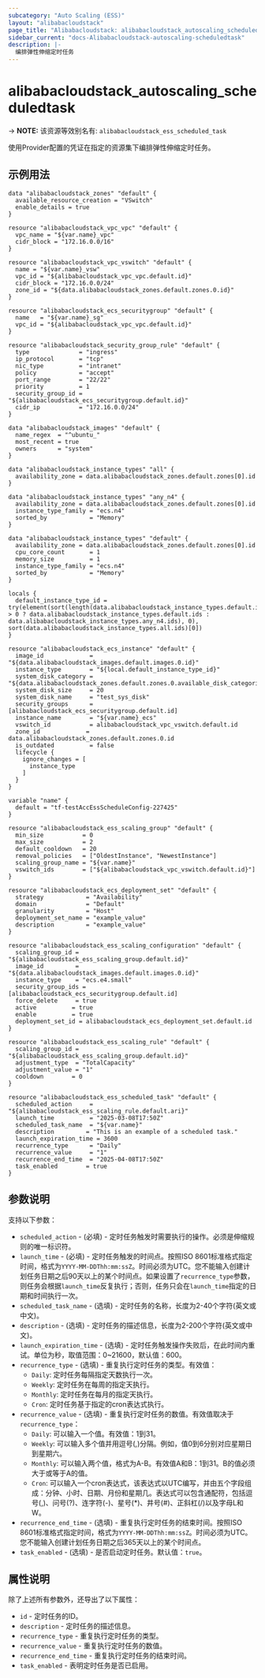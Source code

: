 ```yaml
---
subcategory: "Auto Scaling (ESS)"
layout: "alibabacloudstack"
page_title: "Alibabacloudstack: alibabacloudstack_autoscaling_scheduledtask"
sidebar_current: "docs-Alibabacloudstack-autoscaling-scheduledtask"
description: |- 
  编排弹性伸缩定时任务
---
```


# alibabacloudstack_autoscaling_scheduledtask
-> **NOTE:** 该资源等效别名有: `alibabacloudstack_ess_scheduled_task`

使用Provider配置的凭证在指定的资源集下编排弹性伸缩定时任务。

## 示例用法

```hcl
data "alibabacloudstack_zones" "default" {
  available_resource_creation = "VSwitch"
  enable_details = true
}

resource "alibabacloudstack_vpc_vpc" "default" {
  vpc_name = "${var.name}_vpc"
  cidr_block = "172.16.0.0/16"
}

resource "alibabacloudstack_vpc_vswitch" "default" {
  name = "${var.name}_vsw"
  vpc_id = "${alibabacloudstack_vpc_vpc.default.id}"
  cidr_block = "172.16.0.0/24"
  zone_id = "${data.alibabacloudstack_zones.default.zones.0.id}"
}

resource "alibabacloudstack_ecs_securitygroup" "default" {
  name   = "${var.name}_sg"
  vpc_id = "${alibabacloudstack_vpc_vpc.default.id}"
}

resource "alibabacloudstack_security_group_rule" "default" {
  type              = "ingress"
  ip_protocol       = "tcp"
  nic_type          = "intranet"
  policy            = "accept"
  port_range        = "22/22"
  priority          = 1
  security_group_id = "${alibabacloudstack_ecs_securitygroup.default.id}"
  cidr_ip           = "172.16.0.0/24"
}

data "alibabacloudstack_images" "default" {
  name_regex  = "^ubuntu_"
  most_recent = true
  owners      = "system"
}

data "alibabacloudstack_instance_types" "all" {
  availability_zone = data.alibabacloudstack_zones.default.zones[0].id
}

data "alibabacloudstack_instance_types" "any_n4" {
  availability_zone = data.alibabacloudstack_zones.default.zones[0].id
  instance_type_family = "ecs.n4"
  sorted_by            = "Memory"
}

data "alibabacloudstack_instance_types" "default" {
  availability_zone = data.alibabacloudstack_zones.default.zones[0].id
  cpu_core_count       = 1
  memory_size          = 1
  instance_type_family = "ecs.n4"
  sorted_by            = "Memory"
}

locals {
  default_instance_type_id = try(element(sort(length(data.alibabacloudstack_instance_types.default.instance_types) > 0 ? data.alibabacloudstack_instance_types.default.ids : data.alibabacloudstack_instance_types.any_n4.ids), 0), sort(data.alibabacloudstack_instance_types.all.ids)[0])
}

resource "alibabacloudstack_ecs_instance" "default" {
  image_id             = "${data.alibabacloudstack_images.default.images.0.id}"
  instance_type        = "${local.default_instance_type_id}"
  system_disk_category = "${data.alibabacloudstack_zones.default.zones.0.available_disk_categories.0}"
  system_disk_size     = 20
  system_disk_name     = "test_sys_disk"
  security_groups      = [alibabacloudstack_ecs_securitygroup.default.id]
  instance_name        = "${var.name}_ecs"
  vswitch_id           = alibabacloudstack_vpc_vswitch.default.id
  zone_id             = data.alibabacloudstack_zones.default.zones.0.id
  is_outdated          = false
  lifecycle {
    ignore_changes = [
      instance_type
    ]
  }
}

variable "name" {
  default = "tf-testAccEssScheduleConfig-227425"
}

resource "alibabacloudstack_ess_scaling_group" "default" {
  min_size           = 0
  max_size           = 2
  default_cooldown   = 20
  removal_policies   = ["OldestInstance", "NewestInstance"]
  scaling_group_name = "${var.name}"
  vswitch_ids        = ["${alibabacloudstack_vpc_vswitch.default.id}"]
}

resource "alibabacloudstack_ecs_deployment_set" "default" {
  strategy            = "Availability"
  domain              = "Default"
  granularity         = "Host"
  deployment_set_name = "example_value"
  description         = "example_value"
}

resource "alibabacloudstack_ess_scaling_configuration" "default" {
  scaling_group_id = "${alibabacloudstack_ess_scaling_group.default.id}"
  image_id         = "${data.alibabacloudstack_images.default.images.0.id}"
  instance_type    = "ecs.e4.small"
  security_group_ids = [alibabacloudstack_ecs_securitygroup.default.id]
  force_delete     = true
  active          = true
  enable          = true
  deployment_set_id = alibabacloudstack_ecs_deployment_set.default.id
}

resource "alibabacloudstack_ess_scaling_rule" "default" {
  scaling_group_id = "${alibabacloudstack_ess_scaling_group.default.id}"
  adjustment_type  = "TotalCapacity"
  adjustment_value = "1"
  cooldown        = 0
}

resource "alibabacloudstack_ess_scheduled_task" "default" {
  scheduled_action     = "${alibabacloudstack_ess_scaling_rule.default.ari}"
  launch_time          = "2025-03-08T17:50Z"
  scheduled_task_name  = "${var.name}"
  description         = "This is an example of a scheduled task."
  launch_expiration_time = 3600
  recurrence_type      = "Daily"
  recurrence_value     = "1"
  recurrence_end_time  = "2025-04-08T17:50Z"
  task_enabled        = true
}
```

## 参数说明

支持以下参数：
  * `scheduled_action` - (必填) - 定时任务触发时需要执行的操作。必须是伸缩规则的唯一标识符。
  * `launch_time` - (必填) - 定时任务触发的时间点。按照ISO 8601标准格式指定时间，格式为`YYYY-MM-DDThh:mm:ssZ`。时间必须为UTC。您不能输入创建计划任务日期之后90天以上的某个时间点。如果设置了`recurrence_type`参数，则任务会根据`launch_time`反复执行；否则，任务只会在`launch_time`指定的日期和时间执行一次。
  * `scheduled_task_name` - (选填) - 定时任务的名称，长度为2-40个字符(英文或中文)。
  * `description` - (选填) - 定时任务的描述信息，长度为2-200个字符(英文或中文)。
  * `launch_expiration_time` - (选填) - 定时任务触发操作失败后，在此时间内重试。单位为秒，取值范围：0~21600，默认值：600。
  * `recurrence_type` - (选填) - 重复执行定时任务的类型。有效值：
    * `Daily`: 定时任务每隔指定天数执行一次。
    * `Weekly`: 定时任务在每周的指定天执行。
    * `Monthly`: 定时任务在每月的指定天执行。
    * `Cron`: 定时任务基于指定的cron表达式执行。
  * `recurrence_value` - (选填) - 重复执行定时任务的数值。有效值取决于`recurrence_type`：
    * `Daily`: 可以输入一个值。有效值：1到31。
    * `Weekly`: 可以输入多个值并用逗号(,)分隔。例如，值0到6分别对应星期日到星期六。
    * `Monthly`: 可以输入两个值，格式为A-B。有效值A和B：1到31。B的值必须大于或等于A的值。
    * `Cron`: 可以输入一个cron表达式，该表达式以UTC编写，并由五个字段组成：分钟、小时、日期、月份和星期几。表达式可以包含通配符，包括逗号(,)、问号(?)、连字符(-)、星号(*)、井号(#)、正斜杠(/)以及字母L和W。
  * `recurrence_end_time` - (选填) - 重复执行定时任务的结束时间。按照ISO 8601标准格式指定时间，格式为`YYYY-MM-DDThh:mm:ssZ`。时间必须为UTC。您不能输入创建计划任务日期之后365天以上的某个时间点。
  * `task_enabled` - (选填) - 是否启动定时任务。默认值：`true`。

## 属性说明

除了上述所有参数外，还导出了以下属性：
  * `id` - 定时任务的ID。
  * `description` - 定时任务的描述信息。
  * `recurrence_type` - 重复执行定时任务的类型。
  * `recurrence_value` - 重复执行定时任务的数值。
  * `recurrence_end_time` - 重复执行定时任务的结束时间。
  * `task_enabled` - 表明定时任务是否已启用。